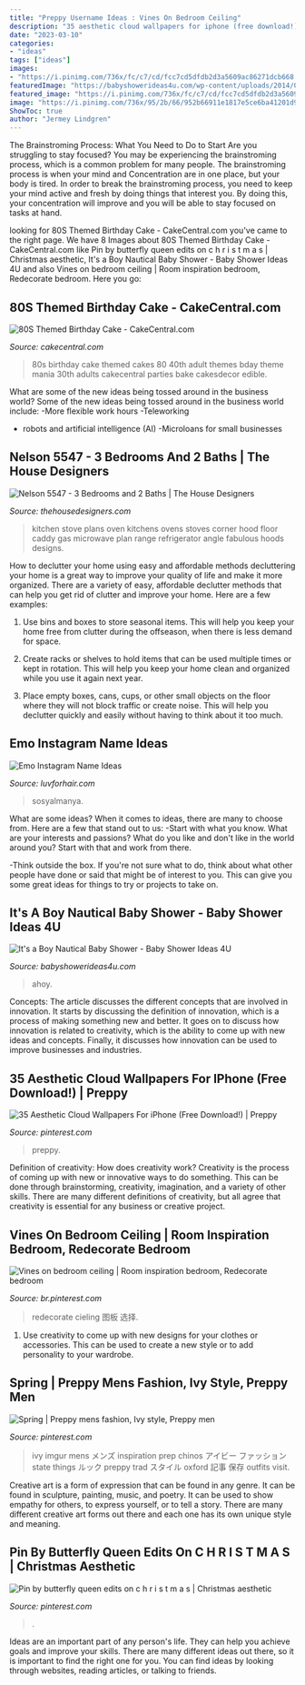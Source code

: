 ```yaml
---
title: "Preppy Username Ideas : Vines On Bedroom Ceiling"
description: "35 aesthetic cloud wallpapers for iphone (free download!)"
date: "2023-03-10"
categories:
- "ideas"
tags: ["ideas"]
images:
- "https://i.pinimg.com/736x/fc/c7/cd/fcc7cd5dfdb2d3a5609ac86271dcb668.jpg"
featuredImage: "https://babyshowerideas4u.com/wp-content/uploads/2014/01/942764_562257347138812_1699908621_n.jpg"
featured_image: "https://i.pinimg.com/736x/fc/c7/cd/fcc7cd5dfdb2d3a5609ac86271dcb668.jpg"
image: "https://i.pinimg.com/736x/95/2b/66/952b66911e1817e5ce6ba41201d9b635.jpg"
ShowToc: true
author: "Jermey Lindgren"
---
```



The Brainstroming Process: What You Need to Do to Start
Are you struggling to stay focused? You may be experiencing the brainstroming process, which is a common problem for many people. The brainstroming process is when your mind and Concentration are in one place, but your body is tired. In order to break the brainstroming process, you need to keep your mind active and fresh by doing things that interest you. By doing this, your concentration will improve and you will be able to stay focused on tasks at hand.

	

		
looking for 80S Themed Birthday Cake - CakeCentral.com you've came to the right page. We have 8 Images about 80S Themed Birthday Cake - CakeCentral.com like Pin by butterfly queen edits on c h r i s t m a s | Christmas aesthetic, It&#039;s a Boy Nautical Baby Shower - Baby Shower Ideas 4U and also Vines on bedroom ceiling | Room inspiration bedroom, Redecorate bedroom. Here you go:
		
    
## 80S Themed Birthday Cake - CakeCentral.com

<img loading=lazy src="https://cdn001.cakecentral.com/gallery/2015/03/900_950186HLaw_80s-themed-birthday-cake.jpg" onerror="this.onerror=null;this.src='https://tse4.mm.bing.net/th?id=OIP.5KAqtCytwHY6mp9KcrU_PQHaKD&amp;pid=15.1';" alt="80S Themed Birthday Cake - CakeCentral.com">

_Source: cakecentral.com_

>80s birthday cake themed cakes 80 40th adult themes bday theme mania 30th adults cakecentral parties bake cakesdecor edible. 

	

What are some of the new ideas being tossed around in the business world?
Some of the new ideas being tossed around in the business world include: 
-More flexible work hours 
-Teleworking 
- robots and artificial intelligence (AI) 
-Microloans for small businesses

    
## Nelson 5547 - 3 Bedrooms And 2 Baths | The House Designers

<img loading=lazy src="https://www.thehousedesigners.com/images/plans/AMD/photos/1322_kitchen.jpg" onerror="this.onerror=null;this.src='https://tse4.mm.bing.net/th?id=OIP.JGcCRpl-kqSjmaRi98D3SAHaLF&amp;pid=15.1';" alt="Nelson 5547 - 3 Bedrooms and 2 Baths | The House Designers">

_Source: thehousedesigners.com_

>kitchen stove plans oven kitchens ovens stoves corner hood floor caddy gas microwave plan range refrigerator angle fabulous hoods designs. 

	

How to declutter your home using easy and affordable methods
decluttering your home is a great way to improve your quality of life and make it more organized. There are a variety of easy, affordable declutter methods that can help you get rid of clutter and improve your home. Here are a few examples:
1. Use bins and boxes to store seasonal items. This will help you keep your home free from clutter during the offseason, when there is less demand for space.

2. Create racks or shelves to hold items that can be used multiple times or kept in rotation. This will help you keep your home clean and organized while you use it again next year.

3. Place empty boxes, cans, cups, or other small objects on the floor where they will not block traffic or create noise. This will help you declutter quickly and easily without having to think about it too much.


    
## Emo Instagram Name Ideas

<img loading=lazy src="https://i.pinimg.com/originals/cf/93/83/cf9383e3f6edda72472186275cf56dd0.png" onerror="this.onerror=null;this.src='https://tse4.mm.bing.net/th?id=OIP.-xf9NysuXoviPDgXMUVd7QHaNK&amp;pid=15.1';" alt="Emo Instagram Name Ideas">

_Source: luvforhair.com_

>sosyalmanya. 

	

What are some ideas?
When it comes to ideas, there are many to choose from. Here are a few that stand out to us:
-Start with what you know. What are your interests and passions? What do you like and don't like in the world around you? Start with that and work from there.

-Think outside the box. If you're not sure what to do, think about what other people have done or said that might be of interest to you. This can give you some great ideas for things to try or projects to take on.

    
## It&#039;s A Boy Nautical Baby Shower - Baby Shower Ideas 4U

<img loading=lazy src="https://babyshowerideas4u.com/wp-content/uploads/2014/01/942764_562257347138812_1699908621_n.jpg" onerror="this.onerror=null;this.src='https://tse2.mm.bing.net/th?id=OIP.2x_huHpiptJyiPh6Vz7aSgHaFj&amp;pid=15.1';" alt="It&#039;s a Boy Nautical Baby Shower - Baby Shower Ideas 4U">

_Source: babyshowerideas4u.com_

>ahoy. 

	

Concepts:
The article discusses the different concepts that are involved in innovation. It starts by discussing the definition of innovation, which is a process of making something new and better. It goes on to discuss how innovation is related to creativity, which is the ability to come up with new ideas and concepts. Finally, it discusses how innovation can be used to improve businesses and industries.

    
## 35 Aesthetic Cloud Wallpapers For IPhone (Free Download!) | Preppy

<img loading=lazy src="https://i.pinimg.com/736x/df/5a/7b/df5a7b1716c5d77e503eb44dc1f66ebe.jpg" onerror="this.onerror=null;this.src='https://tse2.mm.bing.net/th?id=OIP.QeCdMRmoPCP7l0eES1j6cAHaNK&amp;pid=15.1';" alt="35 Aesthetic Cloud Wallpapers For iPhone (Free Download!) | Preppy">

_Source: pinterest.com_

>preppy. 

	

Definition of creativity: How does creativity work?
Creativity is the process of coming up with new or innovative ways to do something. This can be done through brainstorming, creativity, imagination, and a variety of other skills. There are many different definitions of creativity, but all agree that creativity is essential for any business or creative project.

    
## Vines On Bedroom Ceiling | Room Inspiration Bedroom, Redecorate Bedroom

<img loading=lazy src="https://i.pinimg.com/736x/59/09/91/5909918fb94d789b5caa7bbd2047521d.jpg" onerror="this.onerror=null;this.src='https://tse4.mm.bing.net/th?id=OIP.yZOOgBnmpA9dwSgdKhfEVQHaJ3&amp;pid=15.1';" alt="Vines on bedroom ceiling | Room inspiration bedroom, Redecorate bedroom">

_Source: br.pinterest.com_

>redecorate cieling 图板 选择. 

	

1. Use creativity to come up with new designs for your clothes or accessories. This can be used to create a new style or to add personality to your wardrobe.

    
## Spring | Preppy Mens Fashion, Ivy Style, Preppy Men

<img loading=lazy src="https://i.pinimg.com/736x/fc/c7/cd/fcc7cd5dfdb2d3a5609ac86271dcb668.jpg" onerror="this.onerror=null;this.src='https://tse3.mm.bing.net/th?id=OIP.TqI7VCjOTTprtJjjtD4_wQC5FQ&amp;pid=15.1';" alt="Spring | Preppy mens fashion, Ivy style, Preppy men">

_Source: pinterest.com_

>ivy imgur mens メンズ inspiration prep chinos アイビー ファッション state things ルック preppy trad スタイル oxford 記事 保存 outfits visit. 

	

Creative art is a form of expression that can be found in any genre. It can be found in sculpture, painting, music, and poetry. It can be used to show empathy for others, to express yourself, or to tell a story. There are many different creative art forms out there and each one has its own unique style and meaning.

    
## Pin By Butterfly Queen Edits On C H R I S T M A S | Christmas Aesthetic

<img loading=lazy src="https://i.pinimg.com/736x/95/2b/66/952b66911e1817e5ce6ba41201d9b635.jpg" onerror="this.onerror=null;this.src='https://tse1.mm.bing.net/th?id=OIP.ffMsOu8OmoyVX8e4zAYrqwHaJ3&amp;pid=15.1';" alt="Pin by butterfly queen edits on c h r i s t m a s | Christmas aesthetic">

_Source: pinterest.com_

>. 

	

Ideas are an important part of any person's life. They can help you achieve goals and improve your skills. There are many different ideas out there, so it is important to find the right one for you. You can find ideas by looking through websites, reading articles, or talking to friends.

